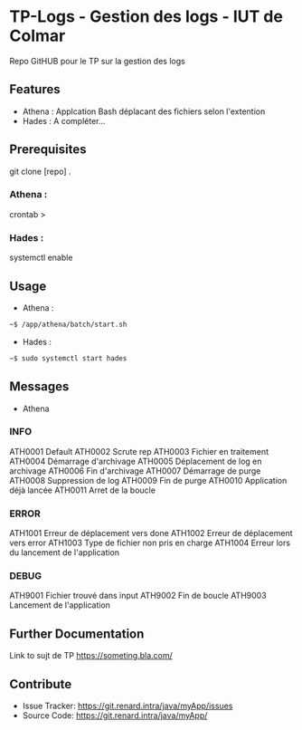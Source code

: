 # TP-Logs - Gestion des logs - IUT de Colmar

Repo GitHUB pour le TP sur la gestion des logs


## Features
- Athena : Applcation Bash déplacant des fichiers selon l'extention
- Hades : A compléter...


## Prerequisites
git clone [repo] .

### Athena :
crontab >

### Hades :
systemctl enable


## Usage

- Athena :
```bash
~$ /app/athena/batch/start.sh
```

- Hades :
```bash
~$ sudo systemctl start hades
```


## Messages

 - Athena
### INFO
ATH0001     Default
ATH0002     Scrute rep
ATH0003     Fichier en traitement
ATH0004     Démarrage d'archivage
ATH0005     Déplacement de log en archivage
ATH0006     Fin d'archivage
ATH0007     Démarrage de purge
ATH0008     Suppression de log
ATH0009     Fin de purge
ATH0010     Application déjà lancée
ATH0011     Arret de la boucle

### ERROR
ATH1001     Erreur de déplacement vers done
ATH1002     Erreur de déplacement vers error
ATH1003     Type de fichier non pris en charge
ATH1004     Erreur lors du lancement de l'application

### DEBUG
ATH9001     Fichier trouvé dans input
ATH9002     Fin de boucle
ATH9003     Lancement de l'application


## Further Documentation
Link to sujt de TP https://someting.bla.com/

## Contribute
- Issue Tracker: https://git.renard.intra/java/myApp/issues
- Source Code: https://git.renard.intra/java/myApp/
